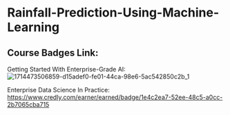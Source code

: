 # Rainfall-Prediction-Using-Machine-Learning

## Course Badges Link:

Getting Started With Enterprise-Grade AI: ![1714473506859-d15adef0-fe01-44ca-98e6-5ac542850c2b_1](https://github.com/adityagadilkar/Rainfall-Prediction-Using-Machine-Learning/assets/153482968/ebbc61bf-b6a5-4982-9c4c-e1664585f301)


Enterprise Data Science In Practice: https://www.credly.com/earner/earned/badge/1e4c2ea7-52ee-48c5-a0cc-2b7065cba715
